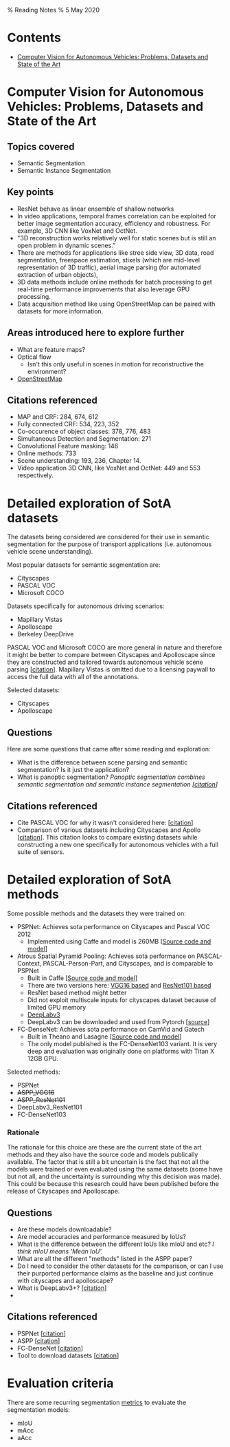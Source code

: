 % Reading Notes
% 5 May 2020

# Contents

- [Computer Vision for Autonomous Vehicles: Problems, Datasets and State of the Art](#state-of-the-art)

# Computer Vision for Autonomous Vehicles: Problems, Datasets and State of the Art <a name="state-of-the-art"></a>

## Topics covered

- Semantic Segmentation
- Semantic Instance Segmentation

## Key points

- ResNet behave as linear ensemble of shallow networks
- In video applications, temporal frames correlation can be exploited for better image segmentation accuracy, efficiency and robustness. For example, 3D CNN like VoxNet and OctNet.
- "3D reconstruction works relatively well for static scenes but is still an open problem in dynamic scenes."
- There are methods for applications like stree side view, 3D data, road segmentation, freespace estimation, stixels (which are mid-level representation of 3D traffic), aerial image parsing (for automated extraction of urban objects),
- 3D data methods include online methods for batch processing to get real-time performance improvements that also leverage GPU processing.
- Data acquisition method like using OpenStreetMap can be paired with datasets for more information.

## Areas introduced here to explore further

- What are feature maps?
- Optical flow
  - Isn't this only useful in scenes in motion for reconstructive the environment?
- [OpenStreetMap](https://www.openstreetmap.org/#map=5/54.910/-3.432)

## Citations referenced

- MAP and CRF: 284, 674, 612
- Fully connected CRF: 534, 223, 352
- Co-occurence of object classes: 378, 776, 483
- Simultaneous Detection and Segmentation: 271
- Convolutional Feature masking: 146
- Online methods: 733
- Scene understanding: 193, 236, Chapter 14.
- Video application 3D CNN, like VoxNet and OctNet: 449 and 553 respectively.

# Detailed exploration of SotA datasets

The datasets being considered are considered for their use in semantic segmentation for the purpose of transport applications (i.e. autonomous vehicle scene understanding).

Most popular datasets for semantic segmentation are:

- Cityscapes
- PASCAL VOC
- Microsoft COCO

Datasets specifically for autonomous driving scenarios:

- Mapillary Vistas
- Apolloscape
- Berkeley DeepDrive

PASCAL VOC and Microsoft COCO are more general in nature and therefore it might be better to compare between Cityscapes and Apolloscape since they are constructed and tailored towards autonomous vehicle scene parsing [[citation](http://apolloscape.auto/scene.html)]. Mapillary Vistas is omitted due to a licensing paywall to access the full data with all of the annotations.

Selected datasets:

- Cityscapes
- Apolloscape

## Questions

Here are some questions that came after some reading and exploration:

- What is the difference between scene parsing and semantic segmentation? Is it just the application?
- What is panoptic segmentation? _Panoptic segmentation combines semantic segmentation and semantic instance segmentation [[citation](https://arxiv.org/pdf/1801.00868.pdf)]_

## Citations referenced

- Cite PASCAL VOC for why it wasn't considered here: [[citation](https://pjreddie.com/media/files/VOC2012_doc.pdf)]
- Comparison of various datasets including Cityscapes and Apollo [[citation](https://openaccess.thecvf.com/content_CVPR_2020/papers/Caesar_nuScenes_A_Multimodal_Dataset_for_Autonomous_Driving_CVPR_2020_paper.pdf)]. This citation looks to compare existing datasets while constructing a new one specifically for autonomous vehicles with a full suite of sensors.

# Detailed exploration of SotA methods

Some possible methods and the datasets they were trained on:

- PSPNet: Achieves sota performance on Cityscapes and Pascal VOC 2012
  - Implemented using Caffe and model is 260MB [[Source code and model](https://github.com/hszhao/PSPNet)]
- Atrous Spatial Pyramid Pooling: Achieves sota performance on PASCAL-Context, PASCAL-Person-Part, and Cityscapes, and is comparable to PSPNet
  - Built in Caffe [[Source code and model](http://liangchiehchen.com/projects/DeepLab.html)]
  - There are two versions here: [VGG16 based](http://liangchiehchen.com/projects/DeepLabv2_vgg.html) and [ResNet101 based](http://liangchiehchen.com/projects/DeepLabv2_resnet.html)
  - ResNet based method might better
  - Did not exploit multiscale inputs for cityscapes dataset because of limited GPU memory
  - [DeepLabv3](https://towardsdatascience.com/review-deeplabv3-atrous-convolution-semantic-segmentation-6d818bfd1d74)
  - DeepLabv3 can be downloaded and used from Pytorch [[source](https://pytorch.org/hub/pytorch_vision_deeplabv3_resnet101/)]
- FC-DenseNet: Achieves sota performance on CamVid and Gatech
  - Built in Theano and Lasagne [[Source code and model](https://github.com/SimJeg/FC-DenseNet)]
  - The only model published is the FC-DenseNet103 variant. It is very deep and evaluation was originally done on platforms with Titan X 12GB GPU.

Selected methods:

- PSPNet
- ~~ASPP_VGG16~~
- ~~ASPP_ResNet101~~
- DeepLabv3_ResNet101
- FC-DenseNet103

### Rationale

The rationale for this choice are these are the current state of the art methods and they also have the source code and models publically available. The factor that is still a bit uncertain is the fact that not all the models were trained or even evaluated using the same datasets (some have but not all, and the uncertainty is surrounding why this decision was made). This could be because this research could have been published before the release of Cityscapes and Apolloscape.

## Questions

- Are these models downloadable?
- Are model accuracies and performance measured by IoUs?
- What is the difference between the different IoUs like mIoU and etc? _I think mIoU means 'Mean IoU'._
- What are all the different "methods" listed in the ASPP paper?
- Do I need to consider the other datasets for the comparison, or can I use their purported performance claims as the baseline and just continue with cityscapes and apolloscape?
- What is DeepLabv3+? [[citation](https://github.com/tensorflow/models/tree/master/research/deeplab)]
-

## Citations referenced

- PSPNet [[citation](https://openaccess.thecvf.com/content_cvpr_2017/papers/Zhao_Pyramid_Scene_Parsing_CVPR_2017_paper.pdf)]
- ASPP [[citation](https://arxiv.org/pdf/1606.00915.pdf)]
- FC-DenseNet [[citation](https://arxiv.org/pdf/1611.09326.pdf)]
- Tool to download datasets [[citation](https://github.com/fvisin/dataset_loaders)]

# Evaluation criteria

There are some recurring segmentation [metrics](https://www.jeremyjordan.me/evaluating-image-segmentation-models/) to evaluate the segmentation models:

- mIoU
- mAcc
- aAcc
